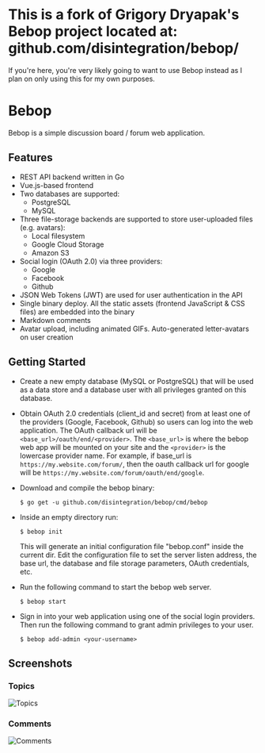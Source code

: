 # This is a fork of Grigory Dryapak's Bebop project located at: github.com/disintegration/bebop/
If you're here, you're very likely going to want to use Bebop instead as I plan on only using this for my own purposes.


# Bebop

Bebop is a simple discussion board / forum web application.

## Features

- REST API backend written in Go
- Vue.js-based frontend
- Two databases are supported: 
  - PostgreSQL
  - MySQL
- Three file-storage backends are supported to store user-uploaded files (e.g. avatars):
  - Local filesystem
  - Google Cloud Storage
  - Amazon S3
- Social login (OAuth 2.0) via three providers:
  - Google
  - Facebook
  - Github
- JSON Web Tokens (JWT) are used for user authentication in the API
- Single binary deploy. All the static assets (frontend JavaScript & CSS files) are embedded into the binary
- Markdown comments
- Avatar upload, including animated GIFs. Auto-generated letter-avatars on user creation

## Getting Started

  * Create a new empty database (MySQL оr PostgreSQL) that will be used as a data store and a database user with all privileges granted on this database.

  * Obtain OAuth 2.0 credentials (client_id and secret) from at least one of the providers (Google, Facebook, Github) so users can log into the web application. The OAuth callback url will be `<base_url>/oauth/end/<provider>`. The `<base_url>` is where the bebop web app will be mounted on your site and the `<provider>` is the lowercase provider name. For example, if base_url is `https://my.website.com/forum/`, then the oauth callback url for google will be `https://my.website.com/forum/oauth/end/google`.

  * Download and compile the bebop binary:
    ```
    $ go get -u github.com/disintegration/bebop/cmd/bebop
    ```

  * Inside an empty directory run:
    ```
    $ bebop init
    ```
    This will generate an initial configuration file "bebop.conf" inside the current dir.
    Edit the configuration file to set the server listen address, the base url, the database and file storage parameters, OAuth credentials, etc.

  * Run the following command to start the bebop web server.
    ```
    $ bebop start
    ```

  * Sign in into your web application using one of the social login providers.
    Then run the following command to grant admin privileges to your user.
    ```
    $ bebop add-admin <your-username>
    ```

## Screenshots

### Topics

![Topics](screenshot-topics.png)

### Comments

![Comments](screenshot-comments.png)

